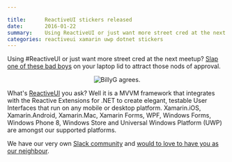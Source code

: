 ```yaml
---

title:      ReactiveUI stickers released
date:       2016-01-22
summary:    Using ReactiveUI or just want more street cred at the next meetup? Slap one of these bad boys on your laptop lid to attract those nods of approval.
categories: reactiveui xamarin uwp dotnet stickers
---
```

Using #ReactiveUI or just want more street cred at the next meetup? [Slap one of these bad boys](http://www.stickermule.com/marketplace/10091-reactiveui) on your laptop lid to attract those nods of approval.

<center><img src="/images/nodofapproval-billgates.gif" alt="BillyG agrees."></center>

What's [ReactiveUI](http://www.reactiveui.net/) you ask? Well it is a MVVM framework that integrates with the Reactive Extensions for .NET to create elegant, testable User Interfaces that run on any mobile or desktop platform. Xamarin.iOS, Xamarin.Android, Xamarin.Mac, Xamarin Forms, WPF, Windows Forms, Windows Phone 8, Windows Store and Universal Windows Platform (UWP) are amongst our supported platforms.

We have our very own [Slack community](https://github.com/reactiveui/reactiveui#slack) and [would to love to have you as our neighbour](https://youtu.be/_4nI7AgUKwk?t=19).
